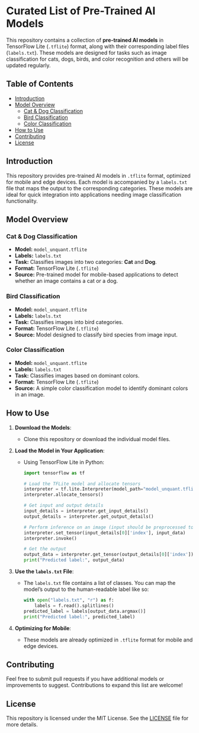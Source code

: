 # Curated List of Pre-Trained AI Models

This repository contains a collection of **pre-trained AI models** in TensorFlow Lite (`.tflite`) format, along with their corresponding label files (`labels.txt`). These models are designed for tasks such as image classification for cats, dogs, birds, and color recognition and others will be updated regularly.

## Table of Contents

- [Introduction](#introduction)
- [Model Overview](#model-overview)
  - [Cat & Dog Classification](#cat--dog-classification)
  - [Bird Classification](#bird-classification)
  - [Color Classification](#color-classification)
- [How to Use](#how-to-use)
- [Contributing](#contributing)
- [License](#license)

## Introduction

This repository provides pre-trained AI models in `.tflite` format, optimized for mobile and edge devices. Each model is accompanied by a `labels.txt` file that maps the output to the corresponding categories. These models are ideal for quick integration into applications needing image classification functionality.

## Model Overview

### Cat & Dog Classification

- **Model:** `model_unquant.tflite`
- **Labels:** `labels.txt`
- **Task:** Classifies images into two categories: **Cat** and **Dog**.
- **Format:** TensorFlow Lite (`.tflite`)
- **Source:** Pre-trained model for mobile-based applications to detect whether an image contains a cat or a dog.

### Bird Classification

- **Model:** `model_unquant.tflite`
- **Labels:** `labels.txt`
- **Task:** Classifies images into bird categories.
- **Format:** TensorFlow Lite (`.tflite`)
- **Source:** Model designed to classify bird species from image input.

### Color Classification

- **Model:** `model_unquant.tflite`
- **Labels:** `labels.txt`
- **Task:** Classifies images based on dominant colors.
- **Format:** TensorFlow Lite (`.tflite`)
- **Source:** A simple color classification model to identify dominant colors in an image.

## How to Use

1. **Download the Models**:

   - Clone this repository or download the individual model files.

2. **Load the Model in Your Application**:

   - Using TensorFlow Lite in Python:

     ```python
     import tensorflow as tf

     # Load the TFLite model and allocate tensors
     interpreter = tf.lite.Interpreter(model_path="model_unquant.tflite")
     interpreter.allocate_tensors()

     # Get input and output details
     input_details = interpreter.get_input_details()
     output_details = interpreter.get_output_details()

     # Perform inference on an image (input should be preprocessed to match model requirements)
     interpreter.set_tensor(input_details[0]['index'], input_data)
     interpreter.invoke()

     # Get the output
     output_data = interpreter.get_tensor(output_details[0]['index'])
     print("Predicted label:", output_data)
     ```

3. **Use the `labels.txt` File**:

   - The `labels.txt` file contains a list of classes. You can map the model’s output to the human-readable label like so:
     ```python
     with open("labels.txt", "r") as f:
         labels = f.read().splitlines()
     predicted_label = labels[output_data.argmax()]
     print("Predicted label:", predicted_label)
     ```

4. **Optimizing for Mobile**:
   - These models are already optimized in `.tflite` format for mobile and edge devices.

## Contributing

Feel free to submit pull requests if you have additional models or improvements to suggest. Contributions to expand this list are welcome!

## License

This repository is licensed under the MIT License. See the [LICENSE](LICENSE) file for more details.
